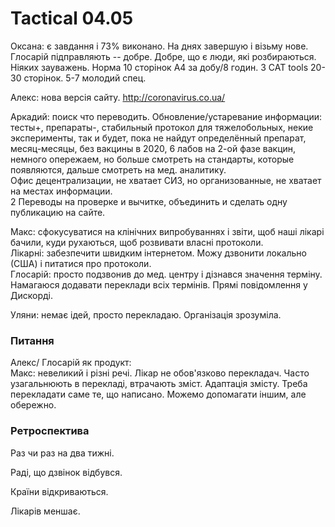 # Tactical 04.05

Оксана: є завдання і 73% виконано. На днях завершую і візьму нове. Глосарій підправляють -- добре. Добре, що є люди, які розбираються. Ніяких зауважень. Норма 10 сторінок А4 за добу/8 годин. З CAT tools 20-30 сторінок. 5-7 молодий спец.

Алекс: нова версія сайту. http://coronavirus.co.ua/  

Аркадий: поиск что переводить. Обновление/устаревание информации: тесты+, препараты-, стабильный протокол для тяжелобольных, некие эксперименты, так и будет, пока не найдут определённый препарат, месяц-месяцы, без вакцины в 2020, 6 лабов на 2-ой фазе вакцин, немного опережаем, но больше смотреть на стандарты, которые появляются, дальше смотреть на мед. аналитику.   
Офис децентрализации, не хватает СИЗ, но организованные, не хватает на местах информации.  
2 Переводы на проверке и вычитке, объединить и сделать одну публикацию на сайте.  


Макс: сфокусуватися на клінічних випробуваннях і звіти, щоб наші лікарі бачили, куди рухаються, щоб розвивати власні протоколи.   
Лікарні: забезпечити швидким інтернетом. Можу дзвонити локально \(США\) і питатися про протоколи.   
Глосарій: просто подзвонив до мед. центру і дізнався значення терміну. Намагаюся додавати переклади всіх термінів. Прямі повідомлення у Дискорді.

Уляни: немає ідей, просто перекладаю. Організація зрозуміла.  

### Питання

Алекс/ Глосарій як продукт:   
Макс: невеликий і різні речі. Лікар не обов'язково перекладач. Часто узагальнюють в перекладі, втрачають зміст. Адаптація змісту. Треба перекладати саме те, що написано. Можемо допомагати іншим, але обережно.

### Ретроспектива

Раз чи раз на два тижні.

Раді, що дзвінок відбувся.

Країни відкриваються.

Лікарів меншає.

